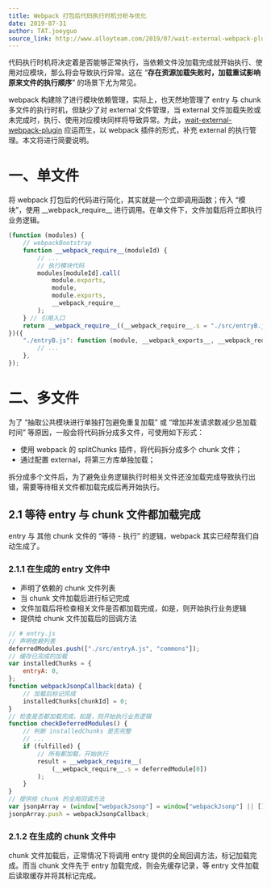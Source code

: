 ```yaml
---
title: Webpack 打包后代码执行时机分析与优化
date: 2019-07-31
author: TAT.joeyguo
source_link: http://www.alloyteam.com/2019/07/wait-external-webpack-plugin/
---
```


<!-- {% raw %} - for jekyll -->

代码执行时机将决定着是否能够正常执行，当依赖文件没加载完成就开始执行、使用对应模块，那么将会导致执行异常。这在 “**存在资源加载失败时，加载重试影响原来文件的执行顺序**” 的场景下尤为常见。

webpack 构建除了进行模块依赖管理，实际上，也天然地管理了 entry 与 chunk 多文件的执行时机，但缺少了对 external 文件管理，当 external 文件加载失败或未完成时，执行、使用对应模块同样将导致异常。为此，[wait-external-webpack-plugin](https://github.com/joeyguo/wait-external-webpack-plugin) 应运而生，以 webpack 插件的形式，补充 external 的执行管理。本文将进行简要说明。

# 一、单文件

将 webpack 打包后的代码进行简化，其实就是一个立即调用函数；传入 “模块”，使用 \_\_webpack_require\_\_ 进行调用。在单文件下，文件加载后将立即执行业务逻辑。

```javascript
(function (modules) {
    // webpackBootstrap
    function __webpack_require__(moduleId) {
        // ...
        // 执行模块代码
        modules[moduleId].call(
            module.exports,
            module,
            module.exports,
            __webpack_require__
        );
    } // 引用入口
    return __webpack_require__((__webpack_require__.s = "./src/entryB.js"));
})({
    "./entryB.js": function (module, __webpack_exports__, __webpack_require__) {
        // ...
    },
});
```

# 二、多文件

为了 “抽取公共模块进行单独打包避免重复加载” 或 “增加并发请求数减少总加载时间” 等原因，一般会将代码拆分成多文件，可使用如下形式：

-   使用 webpack 的 splitChunks 插件，将代码拆分成多个 chunk 文件；
-   通过配置 external，将第三方库单独加载；

拆分成多个文件后，为了避免业务逻辑执行时相关文件还没加载完成导致执行出错，需要等待相关文件都加载完成后再开始执行。

## 2.1 等待 entry 与 chunk 文件都加载完成

entry 与 其他 chunk 文件的 “等待 - 执行” 的逻辑，webpack 其实已经帮我们自动生成了。

### 2.1.1 在生成的 entry 文件中

-   声明了依赖的 chunk 文件列表
-   当 chunk 文件加载后进行标记完成
-   文件加载后将检查相关文件是否都加载完成，如是，则开始执行业务逻辑
-   提供给 chunk 文件加载后的回调方法

```javascript
// # entry.js
// 声明依赖列表
deferredModules.push(["./src/entryA.js", "commons"]);
// 缓存已完成的加载
var installedChunks = {
    entryA: 0,
};
function webpackJsonpCallback(data) {
    // 加载后标记完成
    installedChunks[chunkId] = 0;
}
// 检查是否都加载完成，如是，则开始执行业务逻辑
function checkDeferredModules() {
    // 判断 installedChunks 是否完整
    // ...
    if (fulfilled) {
        // 所有都加载，开始执行
        result = __webpack_require__(
            (__webpack_require__.s = deferredModule[0])
        );
    }
}
// 提供给 chunk 的全局回调方法
var jsonpArray = (window["webpackJsonp"] = window["webpackJsonp"] || []);
jsonpArray.push = webpackJsonpCallback;
```

### 2.1.2 在生成的 chunk 文件中

chunk 文件加载后，正常情况下将调用 entry 提供的全局回调方法，标记加载完成。而当 chunk 文件先于 entry 加载完成，则会先缓存记录，等 entry 文件加载后读取缓存并将其标记完成。


<!-- {% endraw %} - for jekyll -->